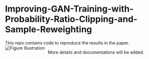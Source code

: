 # Improving-GAN-Training-with-Probability-Ratio-Clipping-and-Sample-Reweighting

This repo contains code to reproduce the results in the paper.
<img src="https://github.com/Holmeswww/PPOGAN/raw/master/img/img.png"
     alt="Figure Illustration"
     style="float: left; margin-right: 10px;" />

More details and documentations will be added.
